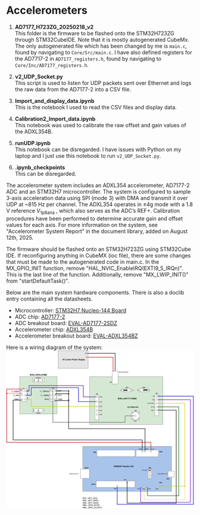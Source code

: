 ﻿# Accelerometers


1. **AD7177_H723ZG_20250218_v2**  
   This folder is the firmware to be flashed onto the STM32H723ZG through STM32CubeIDE. Note that it is mostly autogenerated CubeMx. The only autogenerated file which has been changed by me is `main.c`, found by navigating to `Core/Src/main.c`. I have also defined registers for the AD7717-2 in `AD7177_registers.h`, found by navigating to `Core/Inc/AD7177_registers.h`.

2. **v2_UDP_Socket.py**  
   This script is used to listen for UDP packets sent over Ethernet and logs the raw data from the AD7177-2 into a CSV file.

3. **Import_and_display_data.ipynb**  
   This is the notebook I used to read the CSV files and display data.

4. **Calibration2_Import_data.ipynb**  
   This notebook was used to calibrate the raw offset and gain values of the ADXL354B.

5. **runUDP.ipynb**  
   This notebook can be disregarded. I have issues with Python on my laptop and I just use this notebook to run `v2_UDP_Socket.py`.

6. **.ipynb_checkpoints**  
   This can be disregarded.

The accelerometer system includes an ADXL354 accelerometer, AD7177-2 ADC and an STM32H7 microcontroller. The system is configured to sample 3-axis acceleration data using SPI (mode 3) with DMA and transmit it over UDP at ~815 Hz per channel. The ADXL354 operates in ±4g mode with a 1.8 V reference $V_{\text{1p8ana}}$
, which also serves as the ADC’s REF+. Calibration procedures have been performed to determine accurate gain and offset values for each axis. For more information on the system, see "Accelerometer System Report" in the document library, added on August 12th, 2025.

The firmware should be flashed onto an STM32H723ZG using STM32Cube IDE. If reconfiguring anything in CubeMX (ioc file), there are some changes that must be made to the autogenerated code in main.c. In the MX\_GPIO\_INIT function, remove "HAL\_NVIC\_EnableIRQ(EXTI9\_5\_IRQn)". This is the last line of the function. Additionally, remove "MX\_LWIP\_INIT()" from "startDefaultTask()". 

Below are the main system hardware components. There is also a doclib entry containing all the datasheets.
- Microcontroller: [STM32H7 Nucleo-144 Board](https://cgem.phas.ubc.ca/doc/documents/244/3/get/STM32_Guide.pdf?n=1397)
- ADC chip: [AD7177-2](https://cgem.phas.ubc.ca/doc/documents/244/3/get/AD7177-2.pdf?n=1398)
- ADC breakout board: [EVAL-AD7177-2SDZ](https://cgem.phas.ubc.ca/doc/documents/244/2/get/EVAL-AD7177-2SDZ_UG-849.pdf?n=1377)
- Accelerometer chip: [ADXL354B](https://cgem.phas.ubc.ca/doc/documents/244/3/get/adxl354_adxl355.pdf?n=1401)
- Accelerometer breakout board: [EVAL-ADXL354BZ](https://cgem.phas.ubc.ca/doc/documents/244/3/get/eval-adxl354-355-ug-1030.pdf?n=1400)

Here is a wiring diagram of the system:
![Accelerometer System Wiring Diagram](Accelerometer%20System.drawio.png)











